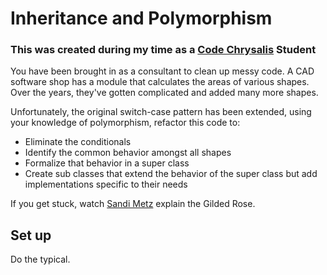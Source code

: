 # Inheritance and Polymorphism
### This was created during my time as a [Code Chrysalis](https://codechrysalis.io) Student

You have been brought in as a consultant to clean up messy code. A CAD software shop has a module that calculates the areas of various shapes. Over the years, they've gotten complicated and added many more shapes.

Unfortunately, the original switch-case pattern has been extended, using your knowledge of polymorphism, refactor this code to:

* Eliminate the conditionals
* Identify the common behavior amongst all shapes
* Formalize that behavior in a super class
* Create sub classes that extend the behavior of the super class but add implementations specific to their needs

If you get stuck, watch [Sandi Metz](https://www.youtube.com/watch?v=8bZh5LMaSmE) explain the Gilded Rose.

## Set up

Do the typical.

##
